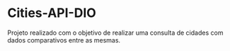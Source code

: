 # Cities-API-DIO
Projeto realizado com o objetivo de realizar uma consulta de cidades com dados comparativos entre as mesmas.  
